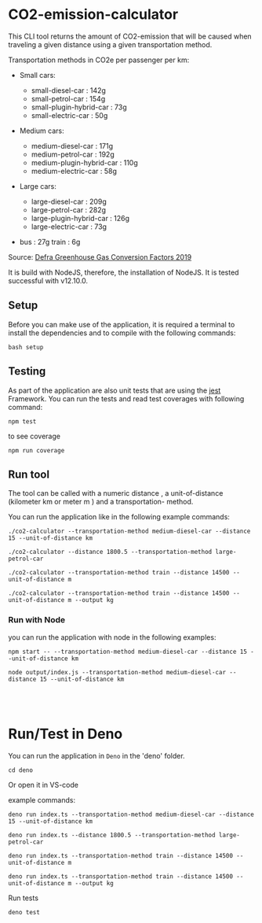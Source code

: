 # CO2-emission-calculator

This CLI tool returns the amount of CO2-emission that will be caused when traveling a given distance using a given transportation method.


Transportation methods in CO2e per passenger per km:
* Small cars:
    - small-diesel-car : 142g
    - small-petrol-car : 154g 
    - small-plugin-hybrid-car : 73g 
    - small-electric-car : 50g

* Medium cars: 
    - medium-diesel-car : 171g
    - medium-petrol-car : 192g 
    - medium-plugin-hybrid-car : 110g 
    - medium-electric-car : 58g

* Large cars:
    - large-diesel-car : 209g
    - large-petrol-car : 282g 
    - large-plugin-hybrid-car : 126g 
    - large-electric-car : 73g

* bus : 27g train : 6g


Source: [Defra Greenhouse Gas Conversion Factors 2019](https://www.gov.uk/government/publications/greenhouse-gas-reporting-conversion-factors-2019)


It is build with NodeJS, therefore, the installation of NodeJS. It is tested successful with v12.10.0.

## Setup
Before you can make use of the application, it is required a terminal to install the dependencies and to compile with the following commands:
```
bash setup
```

## Testing
As part of the application are also unit tests that are using the [jest](https://jestjs.io) Framework.
You can run the tests and read test coverages with following command:
```
npm test
```
to see coverage 
```
npm run coverage
```

## Run tool
The tool can be called with a numeric distance , a unit-of-distance (kilometer km or meter m ) and a transportation- method.

You can run the application like in the following example commands:


```
./co2-calculator --transportation-method medium-diesel-car --distance 15 --unit-of-distance km
```

```
./co2-calculator --distance 1800.5 --transportation-method large-petrol-car
```

```
./co2-calculator --transportation-method train --distance 14500 --unit-of-distance m
```

```
./co2-calculator --transportation-method train --distance 14500 --unit-of-distance m --output kg
```

### Run with Node

 you can run the application with node in the following examples:

```
npm start -- --transportation-method medium-diesel-car --distance 15 --unit-of-distance km
```

```
node output/index.js --transportation-method medium-diesel-car --distance 15 --unit-of-distance km
```
<br>
<br>

# Run/Test in Deno

You can run the application in `Deno` in the 'deno' folder.
```
cd deno
```
Or open it in VS-code

example commands:

```
deno run index.ts --transportation-method medium-diesel-car --distance 15 --unit-of-distance km
```

```
deno run index.ts --distance 1800.5 --transportation-method large-petrol-car
```

```
deno run index.ts --transportation-method train --distance 14500 --unit-of-distance m
```
```
deno run index.ts --transportation-method train --distance 14500 --unit-of-distance m --output kg
```


Run tests

```
deno test
```